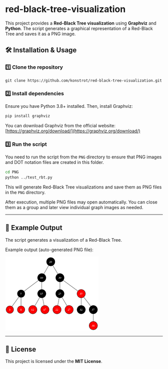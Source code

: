 # red-black-tree-visualization
This project provides a **Red-Black Tree visualization** using **Graphviz** and **Python**. The script generates a graphical representation of a Red-Black Tree and saves it as a PNG image.

## 🛠 Installation & Usage

### **1️⃣ Clone the repository**

`git clone https://github.com/konstrot/red-black-tree-visualization.git`

### **2️⃣ Install dependencies**

Ensure you have Python 3.8+ installed. Then, install Graphviz:

```bash
pip install graphviz
```

You can download Graphviz from the official website: [https://graphviz.org/download/](https://graphviz.org/download/)

### **3️⃣ Run the script**

You need to run the script from the `PNG` directory to ensure that PNG images and DOT notation files are created in this folder.

```bash
cd PNG
python ../test_rbt.py
```

This will generate Red-Black Tree visualizations and save them as PNG files in the `PNG` directory.

After execution, multiple PNG files may open automatically. You can close them as a group and later view individual graph images as needed.

---

## 📌 Example Output

The script generates a visualization of a Red-Black Tree.

Example output (auto-generated PNG file):

![](PNG/rbtree_logo.png)

---

## 📜 License

This project is licensed under the **MIT License**.

